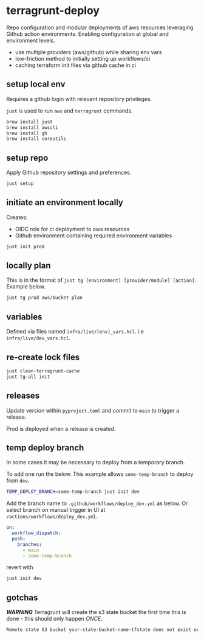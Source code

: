 # terragrunt-deploy

Repo configuration and modular deployments of aws resources leveraging Github action environments. Enabling configuration at global and environment levels.

- use multiple providers (aws/github) while sharing env vars
- low-friction method to initially setting up workflows/ci
- caching terraform init files via github cache in ci

## setup local env

Requires a github login with relevant repository privileges.

`just` is used to run `aws` and `terragrunt` commands.

```sh
brew install just
brew install awscli
brew install gh
brew install coreutils
```

## setup repo

Apply Github repository settings and preferences.

```sh
just setup
```

## initiate an environment locally

Creates:
  - OIDC role for ci deployment to aws resources
  - Github environment containing required environment variables

```sh
just init prod
```

## locally plan

This is in the format of `just tg [environment] [provider/module] [action]`. Example below.

```sh
just tg prod aws/bucket plan
```

## variables

Defined via files named `infra/live/[env]_vars.hcl`. i.e `infra/live/dev_vars.hcl`.

## re-create lock files

```sh
just clean-terragrunt-cache
just tg-all init
```

## releases

Update version within `pyproject.toml` and commit to `main` to trigger a release.

Prod is deployed when a release is created.


## temp deploy branch

In some cases it may be necessary to deploy from a temporary branch.

To add one run the below. This example allows `some-temp-branch` to deploy from `dev`.

```sh
TEMP_DEPLOY_BRANCH=some-temp-branch just init dev
```

Add the branch name to `.github/workflows/deploy_dev.yml` as below. Or select branch on manual trigger in UI at `/actions/workflows/deploy_dev.yml`.

```yaml
on:
  workflow_dispatch:
  push:
    branches:
      - main
      - some-temp-branch
```

revert with

```sh
just init dev
```

## gotchas

***WARNING***
Terragrunt will create the s3 state bucket the first time this is done - this should only happen *ONCE*.

```sh
Remote state S3 bucket your-state-bucket-name-tfstate does not exist or you dont have permissions to access it. Would you like Terragrunt to create it? (y/n) y
```